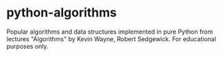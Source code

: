 python-algorithms
=================

Popular algorithms and data structures implemented in pure Python from lectures "Algorithms" by Kevin Wayne, Robert Sedgewick.
For educational purposes only.
